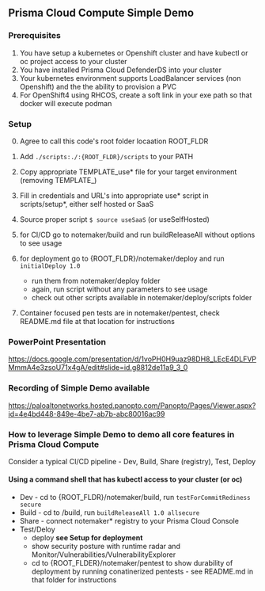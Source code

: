 ## Prisma Cloud Compute Simple Demo

### Prerequisites
1. You have setup a kubernetes or Openshift cluster and have kubectl or oc project access to your cluster
2. You have installed Prisma Cloud DefenderDS into your cluster
3. Your kubernetes environment supports LoadBalancer services (non Openshift) and the the ability to provision a PVC
3. For OpenShift4 using RHCOS, create a soft link in your exe path so that docker will execute podman

### Setup
0. Agree to call this code's root folder locaation ROOT_FLDR
1. Add `./scripts:./:{ROOT_FLDR}/scripts` to your PATH
2. Copy appropriate TEMPLATE_use* file for your target environment (removing TEMPLATE_)
3. Fill in credentials and URL's into appropriate use* script in scripts/setup*, either self hosted or SaaS 
4. Source proper script   `$ source useSaaS` (or useSelfHosted) 
5. for CI/CD go to notemaker/build and run buildReleaseAll without options to see usage
6. for deployment go to {ROOT_FLDR}/notemaker/deploy and run `initialDeploy 1.0`
	* run them from notemaker/deploy folder
    * again, run script without any parameters to see usage
    * check out other scripts available in notemaker/deploy/scripts folder
    
7. Container focused pen tests are in notemaker/pentest, check README.md file at that location for instructions 

### PowerPoint Presentation
https://docs.google.com/presentation/d/1voPH0H9uaz98DH8_LEcE4DLFVPMmmA4e3zsoU71x4gA/edit#slide=id.g8812de11a9_3_0

### Recording of Simple Demo available
 https://paloaltonetworks.hosted.panopto.com/Panopto/Pages/Viewer.aspx?id=4e4bd448-849e-4be7-ab7b-abc80016ac99

### How to leverage Simple Demo to demo all core features in Prisma Cloud Compute
Consider a typical CI/CD pipeline - Dev, Build, Share (registry), Test, Deploy

#### Using a command shell that has kubectl access to your cluster (or oc)
* Dev - cd to {ROOT_FLDR}/notemaker/build, run `testForCommitRediness secure`
* Build - cd to /build, run `buildReleaseAll 1.0 allsecure`
* Share - connect notemaker* registry to your Prisma Cloud Console
* Test/Deloy
   - deploy **see Setup for deployment**
   - show security posture with runtime radar and Monitor/Vulnerabilities/VulnerabilityExplorer
   - cd to {ROOT_FLDER}/notemaker/pentest to show durability of deployment by running conatinerized pentests - see README.md in that folder for instructions 

